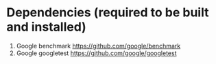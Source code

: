 # Dependencies (required to be built and installed)
1. Google benchmark https://github.com/google/benchmark
2. Google googletest https://github.com/google/googletest
